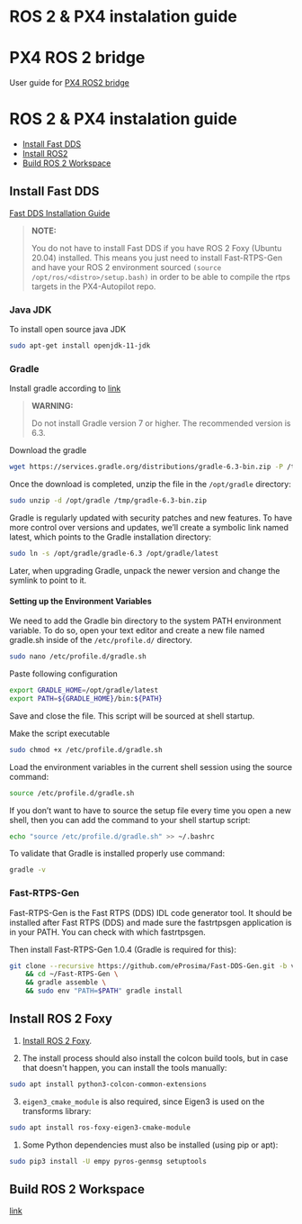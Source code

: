 # ROS 2 & PX4 instalation guide

# PX4 ROS 2 bridge

User guide for [PX4 ROS2 bridge](https://docs.px4.io/master/en/ros/ros2_comm.html)

# ROS 2 & PX4 instalation guide

  * [Install Fast DDS](#install-fast-dds)
  * [Install ROS2](#install-ros2)
  * [Build ROS 2 Workspace](#build-ros-2-workspace)

## Install Fast DDS

[Fast DDS Installation Guide](https://docs.px4.io/master/en/dev_setup/fast-dds-installation.html)

> **NOTE:**
> 
> You do not have to install Fast DDS if you have ROS 2 Foxy (Ubuntu 20.04) installed.
> This means you just need to install Fast-RTPS-Gen and have your ROS 2 environment sourced `(source /opt/ros/<distro>/setup.bash)` in order to be able to compile the rtps targets in the PX4-Autopilot repo.

### Java JDK

To install open source java JDK

```bash
sudo apt-get install openjdk-11-jdk
```

### Gradle

Install gradle according to [link](https://linuxize.com/post/how-to-install-gradle-on-ubuntu-20-04/)

> **WARNING:**
>
> Do not install Gradle version 7 or higher. The recommended version is 6.3.

Download the gradle

```bash
wget https://services.gradle.org/distributions/gradle-6.3-bin.zip -P /tmp
```

Once the download is completed, unzip the file in the ``/opt/gradle`` directory:

```bash
sudo unzip -d /opt/gradle /tmp/gradle-6.3-bin.zip
```

Gradle is regularly updated with security patches and new features. To have more control over versions and updates, we’ll create a symbolic link named latest, which points to the Gradle installation directory:

```bash
sudo ln -s /opt/gradle/gradle-6.3 /opt/gradle/latest
```

Later, when upgrading Gradle, unpack the newer version and change the symlink to point to it.

#### Setting up the Environment Variables 

We need to add the Gradle bin directory to the system PATH environment variable. To do so, open your text editor and create a new file named gradle.sh inside of the ``/etc/profile.d/`` directory.

```bash
sudo nano /etc/profile.d/gradle.sh
```

Paste following configuration

```bash
export GRADLE_HOME=/opt/gradle/latest
export PATH=${GRADLE_HOME}/bin:${PATH}
```

Save and close the file. This script will be sourced at shell startup.

Make the script executable

```bash
sudo chmod +x /etc/profile.d/gradle.sh
```

Load the environment variables in the current shell session using the source command:

```bash
source /etc/profile.d/gradle.sh
```

If you don’t want to have to source the setup file every time you open a new shell, then you can add the command to your shell startup script:

```bash
echo "source /etc/profile.d/gradle.sh" >> ~/.bashrc
```

To validate that Gradle is installed properly use command:

```bash
gradle -v
```

### Fast-RTPS-Gen


Fast-RTPS-Gen is the Fast RTPS (DDS) IDL code generator tool. It should be installed after Fast RTPS (DDS) and made sure the fastrtpsgen application is in your PATH. You can check with which fastrtpsgen.

Then install Fast-RTPS-Gen 1.0.4 (Gradle is required for this):

```bash
git clone --recursive https://github.com/eProsima/Fast-DDS-Gen.git -b v1.0.4 ~/Fast-RTPS-Gen \
    && cd ~/Fast-RTPS-Gen \
    && gradle assemble \
    && sudo env "PATH=$PATH" gradle install
```

## Install ROS 2 Foxy

1. [Install ROS 2 Foxy](https://docs.ros.org/en/foxy/Installation/Ubuntu-Install-Debians.html).

2. The install process should also install the colcon build tools, but in case that doesn't happen, you can install the tools manually:

```bash
sudo apt install python3-colcon-common-extensions
```

3. ``eigen3_cmake_module`` is also required, since Eigen3 is used on the transforms library:

```bash
sudo apt install ros-foxy-eigen3-cmake-module
```

1. Some Python dependencies must also be installed (using pip or apt):

```bash
sudo pip3 install -U empy pyros-genmsg setuptools
```

## Build ROS 2 Workspace

[link](https://docs.px4.io/master/en/ros/ros2_comm.html#build-ros-2-workspace)